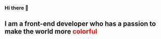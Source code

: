 ### Hi there 👋 

## I am a front-end developer who has a passion to make the world more <span style="color:red">colorful</span>

